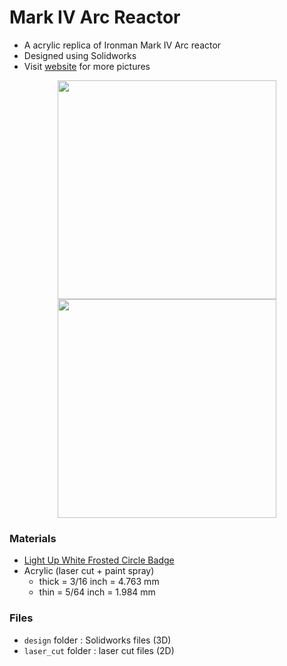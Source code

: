 # Mark IV Arc Reactor

* A acrylic replica of Ironman Mark IV Arc reactor
* Designed using Solidworks
* Visit [website](http://jbytw.com/#/mark-iv-arc-reactor/) for more pictures

<p align="center"><img src="https://static1.squarespace.com/static/51bb9790e4b0510af19ea9c4/51bb9790e4b0510af19ea9d1/51bba3f6e4b009e396613bd2/1371251703289/2013-04-20_223946.png" height="350"/> <img src="https://static1.squarespace.com/static/51bb9790e4b0510af19ea9c4/51bb9790e4b0510af19ea9d1/51bba46be4b0c2328e2fe88e/1432720580166/P1010615.JPG" height="350"/></p>

### Materials

* [Light Up White Frosted Circle Badge](http://www.amazon.com/gp/product/B008SAYB0Y)
* Acrylic (laser cut + paint spray)
  * thick  = 3/16 inch = 4.763 mm
  * thin   = 5/64 inch = 1.984 mm

### Files

* `design` folder : Solidworks files (3D)
* `laser_cut` folder : laser cut files (2D)
